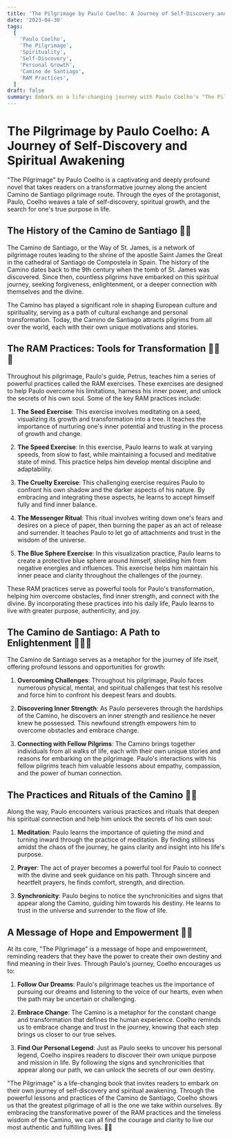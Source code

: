 ```yaml
---
title: 'The Pilgrimage by Paulo Coelho: A Journey of Self-Discovery and Spiritual Awakening'
date: '2023-04-30'
tags:
  [
    'Paulo Coelho',
    'The Pilgrimage',
    'Spirituality',
    'Self-Discovery',
    'Personal Growth',
    'Camino de Santiago',
    'RAM Practices',
  ]
draft: false
summary: Embark on a life-changing journey with Paulo Coelho's "The Pilgrimage," a profound novel that explores the transformative power of self-discovery and spiritual awakening along the ancient Camino de Santiago pilgrimage route. Learn about the history of the Camino and the powerful RAM practices that guide Paulo on his path to self-realization.
---
```


# The Pilgrimage by Paulo Coelho: A Journey of Self-Discovery and Spiritual Awakening

"The Pilgrimage" by Paulo Coelho is a captivating and deeply profound novel that takes readers on a transformative journey along the ancient Camino de Santiago pilgrimage route. Through the eyes of the protagonist, Paulo, Coelho weaves a tale of self-discovery, spiritual growth, and the search for one's true purpose in life.

## The History of the Camino de Santiago 📜🌄

The Camino de Santiago, or the Way of St. James, is a network of pilgrimage routes leading to the shrine of the apostle Saint James the Great in the cathedral of Santiago de Compostela in Spain. The history of the Camino dates back to the 9th century when the tomb of St. James was discovered. Since then, countless pilgrims have embarked on this spiritual journey, seeking forgiveness, enlightenment, or a deeper connection with themselves and the divine.

The Camino has played a significant role in shaping European culture and spirituality, serving as a path of cultural exchange and personal transformation. Today, the Camino de Santiago attracts pilgrims from all over the world, each with their own unique motivations and stories.

## The RAM Practices: Tools for Transformation 🧘‍♂️🔥

Throughout his pilgrimage, Paulo's guide, Petrus, teaches him a series of powerful practices called the RAM exercises. These exercises are designed to help Paulo overcome his limitations, harness his inner power, and unlock the secrets of his own soul. Some of the key RAM practices include:

1. **The Seed Exercise**: This exercise involves meditating on a seed, visualizing its growth and transformation into a tree. It teaches the importance of nurturing one's inner potential and trusting in the process of growth and change.

2. **The Speed Exercise**: In this exercise, Paulo learns to walk at varying speeds, from slow to fast, while maintaining a focused and meditative state of mind. This practice helps him develop mental discipline and adaptability.

3. **The Cruelty Exercise**: This challenging exercise requires Paulo to confront his own shadow and the darker aspects of his nature. By embracing and integrating these aspects, he learns to accept himself fully and find inner balance.

4. **The Messenger Ritual**: This ritual involves writing down one's fears and desires on a piece of paper, then burning the paper as an act of release and surrender. It teaches Paulo to let go of attachments and trust in the wisdom of the universe.

5. **The Blue Sphere Exercise**: In this visualization practice, Paulo learns to create a protective blue sphere around himself, shielding him from negative energies and influences. This exercise helps him maintain his inner peace and clarity throughout the challenges of the journey.

These RAM practices serve as powerful tools for Paulo's transformation, helping him overcome obstacles, find inner strength, and connect with the divine. By incorporating these practices into his daily life, Paulo learns to live with greater purpose, authenticity, and joy.

## The Camino de Santiago: A Path to Enlightenment 🌄🏃‍♂️

The Camino de Santiago serves as a metaphor for the journey of life itself, offering profound lessons and opportunities for growth:

1. **Overcoming Challenges**: Throughout his pilgrimage, Paulo faces numerous physical, mental, and spiritual challenges that test his resolve and force him to confront his deepest fears and doubts.

2. **Discovering Inner Strength**: As Paulo perseveres through the hardships of the Camino, he discovers an inner strength and resilience he never knew he possessed. This newfound strength empowers him to overcome obstacles and embrace change.

3. **Connecting with Fellow Pilgrims**: The Camino brings together individuals from all walks of life, each with their own unique stories and reasons for embarking on the pilgrimage. Paulo's interactions with his fellow pilgrims teach him valuable lessons about empathy, compassion, and the power of human connection.

## The Practices and Rituals of the Camino 🙏✨

Along the way, Paulo encounters various practices and rituals that deepen his spiritual connection and help him unlock the secrets of his own soul:

1. **Meditation**: Paulo learns the importance of quieting the mind and turning inward through the practice of meditation. By finding stillness amidst the chaos of the journey, he gains clarity and insight into his life's purpose.

2. **Prayer**: The act of prayer becomes a powerful tool for Paulo to connect with the divine and seek guidance on his path. Through sincere and heartfelt prayers, he finds comfort, strength, and direction.

3. **Synchronicity**: Paulo begins to notice the synchronicities and signs that appear along the Camino, guiding him towards his destiny. He learns to trust in the universe and surrender to the flow of life.

## A Message of Hope and Empowerment 💫🌟

At its core, "The Pilgrimage" is a message of hope and empowerment, reminding readers that they have the power to create their own destiny and find meaning in their lives. Through Paulo's journey, Coelho encourages us to:

1. **Follow Our Dreams**: Paulo's pilgrimage teaches us the importance of pursuing our dreams and listening to the voice of our hearts, even when the path may be uncertain or challenging.

2. **Embrace Change**: The Camino is a metaphor for the constant change and transformation that defines the human experience. Coelho reminds us to embrace change and trust in the journey, knowing that each step brings us closer to our true selves.

3. **Find Our Personal Legend**: Just as Paulo seeks to uncover his personal legend, Coelho inspires readers to discover their own unique purpose and mission in life. By following the signs and synchronicities that appear along our path, we can unlock the secrets of our own destiny.

"The Pilgrimage" is a life-changing book that invites readers to embark on their own journey of self-discovery and spiritual awakening. Through the powerful lessons and practices of the Camino de Santiago, Coelho shows us that the greatest pilgrimage of all is the one we take within ourselves. By embracing the transformative power of the RAM practices and the timeless wisdom of the Camino, we can all find the courage and clarity to live our most authentic and fulfilling lives. 🌠💫
